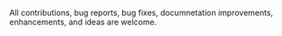All contributions, bug reports, bug fixes, documnetation improvements, enhancements, and ideas are welcome.

